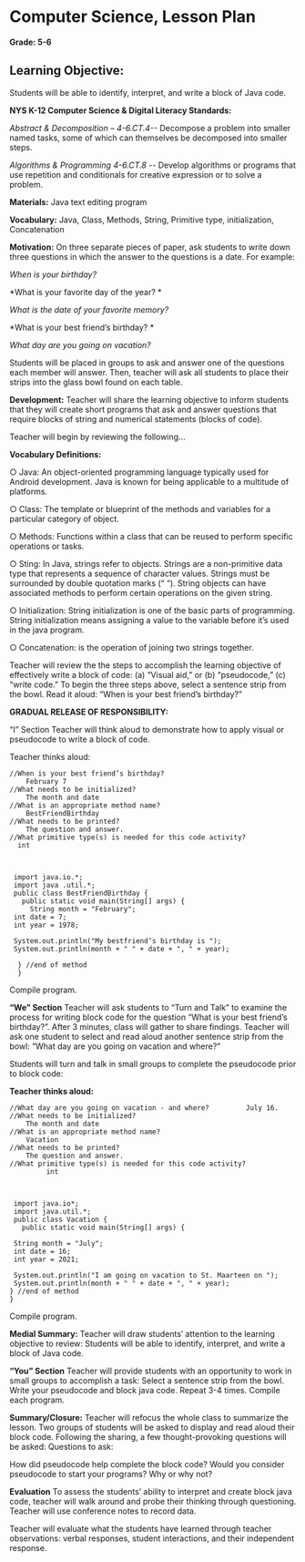 # Computer Science, Lesson Plan


**Grade: 5-6**


## Learning Objective:
Students will be able to identify, interpret, and write a block of Java code.

**NYS K-12 Computer Science & Digital Literacy Standards:**

*Abstract & Decomposition –
4-6.CT.4--* Decompose a problem into smaller named tasks, some of which can themselves be decomposed into smaller steps.

*Algorithms & Programming
4-6.CT.8*
-- Develop algorithms or programs that use repetition and conditionals for creative expression or to solve a problem.

**Materials:** 
Java text editing program

**Vocabulary:**
Java, Class, Methods, String, Primitive type, initialization, Concatenation 

**Motivation:**
On three separate pieces of paper, ask students to write down three questions in which the answer to the questions is a date. For example: 

*When is your birthday?* 

*What is your favorite day of the year? *


*What is the date of your favorite memory?* 


*What is your best friend’s birthday? *


*What day are you going on vacation?* 

Students will be placed in groups to ask and answer one of the questions each member will answer. Then, teacher will ask all students to place their strips into the glass bowl found on each table. 

**Development:** 
Teacher will share the learning objective to inform students that they will create short programs that ask and answer questions that require blocks of string and numerical statements (blocks of code). 

Teacher will begin by reviewing the following... 

**Vocabulary Definitions:**
	
○ Java: An object-oriented programming language typically used for Android development. Java is known for being applicable to a multitude of platforms. 

○ Class: The template or blueprint of the methods and variables for a particular category of object. 

○ Methods: Functions within a class that can be reused to	perform specific operations or tasks. 

○ Sting: In Java, strings refer to objects. Strings are a non-primitive data type that represents a sequence of character values. Strings must be surrounded by double quotation marks (“ “). String objects can have associated methods to perform certain operations on the given string. 

○ Initialization: String initialization is one of the basic parts of programming. String initialization means assigning a value to the variable before it’s used in the java program. 

○ Concatenation: is the operation of joining two strings together.  


Teacher will review the the steps to accomplish the learning objective of effectively write a block of code:
(a) “Visual aid,” or (b) “pseudocode,” (c) “write code.” 
To begin the three steps above, select a sentence strip from the bowl. Read it aloud: “When is your best friend’s birthday?” 


**GRADUAL RELEASE OF RESPONSIBILITY:**

“I” Section
 Teacher will think aloud to demonstrate how to apply visual or pseudocode to write a block of code. 
		

 
Teacher thinks aloud:

	//When is your best friend’s birthday? 
		February 7
	//What needs to be initialized?
		The month and date
	//What is an appropriate method name? 
		BestFriendBirthday
	//What needs to be printed?
		The question and answer.
	//What primitive type(s) is needed for this code activity?
      int
 


     import java.io.*;
     import java .util.*;
     public class BestFriendBirthday {
       public static void main(String[] args) {
         String month = "February";
     int date = 7;
     int year = 1978;
 
     System.out.println("My bestfriend’s birthday is ");
     System.out.println(month + " " + date + ", " + year);

      } //end of method 
      }



  

 Compile program. 

**“We” Section**
 Teacher will ask students to “Turn and Talk” to examine the process for writing block code for the question “What is your best friend’s birthday?”. After 3 minutes, class will gather to share findings. Teacher will ask one student to select and read aloud another sentence strip from the bowl: “What day are you going on vacation and where?”

Students will turn and talk in small groups to complete the pseudocode prior to block code:

	

 
**Teacher thinks aloud:**


	//What day are you going on vacation - and where?         July 16.                                                //What needs to be initialized?
		The month and date
	//What is an appropriate method name? 
		Vacation
	//What needs to be printed?
		The question and answer.
	//What primitive type(s) is needed for this code activity?
             int
 

 
     import java.io*;
     import java.util.*;
     public class Vacation {
       public static void main(String[] args) {
     
     String month = "July";
     int date = 16;
     int year = 2021;
 
     System.out.println("I am going on vacation to St. Maarteen on ");
     System.out.println(month + " " + date + ", " + year);
    } //end of method
    }
 
  

  

 Compile program. 

**Medial Summary:**
Teacher will draw students’ attention to the learning objective to review: Students will be able to identify, interpret, and write a block of Java code.

**“You” Section**
 Teacher will provide students with an opportunity to work in small groups to accomplish a task: Select a sentence strip from the bowl. Write your pseudocode and block java code. Repeat 3-4 times. Compile each program. 

**Summary/Closure:**
Teacher will refocus the whole class to summarize the lesson. Two groups of students will be asked to display and read aloud their block code. Following the sharing, a few thought-provoking questions will be asked: 
Questions to ask: 

How did pseudocode help complete the block code? 
Would you consider pseudocode to start your programs? Why or why not?



**Evaluation**
To assess the students’ ability to interpret and create block java code, teacher will walk around and probe their thinking through questioning. Teacher will use conference notes to record data. 

Teacher will evaluate what the students have learned through teacher observations: verbal responses, student interactions, and their independent response.                                                                                                                                                                                                                                                                                                                                                                                                                                                                                                                                                                                                                                                                                                                                                                                                                                                                                                                                                                                                                                                                                                                                                                                                                                                                                                                                                                                                                                                                                                                                                                                                                                                                                                                                                                                                                                                                                                                                                                                                                                                                                                                                                                                                                                                                                                                                                                                                                                                                                                                                                                                                                                                                                                                                                                                                                                                                                                                                                                                                                                                                                                                                                                                                                                                                                                                                                                                                                                                                                                                                                                                                                                                                                                                                                                                                                                                                                                                                                                                                                                                                                                                                                                                                                                                                                                                                                                                                                                                                                                                                                                                                                                                                                                                                                                                                                                                                                                                                                                                                                                                                                                                                                                                                                                                                                                                                                                                                                                                                                                                                                                                                                                                                                                                                                                                                                                                                                                                                                                                                                                                                                                                                                                                                                                                                                                                                                                                                                                                                                                                                                                                                                                                                                                                                                                                                                                                                                                                                                                                                                                                                                                                                                                                                                                                                                                                                                                                                                                                                                                                                                                                                                                                                                                                                                                                                                                                                                                                                                                                                                                                                                                                                                                                                                                                                                                                                                                                                                                                                                                                                                                                                                                                                                                                                                                                                                                                                                                                                                                                                                                                                                                                                                                                                                                                                                                                                                                                                                                                                                                                                                                                                                                                                                                                                                                                                                                                                                                                                                                                                                                                                                                                                                                                                                                                                                                                                                                                                                                                                                                                                                                                                                                                                                                                                                                                                                                                                                                                                                                                                                                             






